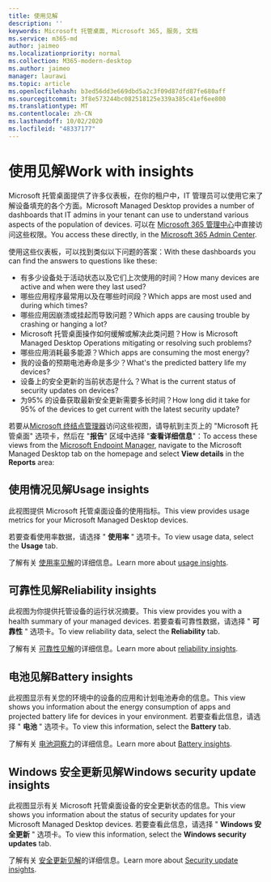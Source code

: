 ```yaml
---
title: 使用见解
description: ''
keywords: Microsoft 托管桌面, Microsoft 365, 服务, 文档
ms.service: m365-md
author: jaimeo
ms.localizationpriority: normal
ms.collection: M365-modern-desktop
ms.author: jaimeo
manager: laurawi
ms.topic: article
ms.openlocfilehash: b3ed56dd3e669dbd5a2c3f09d87dfd87fe680aff
ms.sourcegitcommit: 3f8e573244bc082518125e339a385c41ef6ee800
ms.translationtype: MT
ms.contentlocale: zh-CN
ms.lasthandoff: 10/02/2020
ms.locfileid: "48337177"
---
```

# <a name="work-with-insights"></a><span data-ttu-id="29413-103">使用见解</span><span class="sxs-lookup"><span data-stu-id="29413-103">Work with insights</span></span>

<span data-ttu-id="29413-104">Microsoft 托管桌面提供了许多仪表板，在你的租户中，IT 管理员可以使用它来了解设备填充的各个方面。</span><span class="sxs-lookup"><span data-stu-id="29413-104">Microsoft Managed Desktop provides a number of dashboards that IT admins in your tenant can use to understand various aspects of the population of devices.</span></span> <span data-ttu-id="29413-105">可以在 [Microsoft 365 管理中心](https://admin.microsoft.com/adminportal/home?previewoff=false#/microsoftmanageddesktop)中直接访问这些权限。</span><span class="sxs-lookup"><span data-stu-id="29413-105">You access these directly, in the [Microsoft 365 Admin Center](https://admin.microsoft.com/adminportal/home?previewoff=false#/microsoftmanageddesktop).</span></span>

<span data-ttu-id="29413-106">使用这些仪表板，可以找到类似以下问题的答案：</span><span class="sxs-lookup"><span data-stu-id="29413-106">With these dashboards you can find the answers to questions like these:</span></span>

- <span data-ttu-id="29413-107">有多少设备处于活动状态以及它们上次使用的时间？</span><span class="sxs-lookup"><span data-stu-id="29413-107">How many devices are active and when were they last used?</span></span>
- <span data-ttu-id="29413-108">哪些应用程序最常用以及在哪些时间段？</span><span class="sxs-lookup"><span data-stu-id="29413-108">Which apps are most used and during which times?</span></span>
- <span data-ttu-id="29413-109">哪些应用因崩溃或挂起而导致问题？</span><span class="sxs-lookup"><span data-stu-id="29413-109">Which apps are causing trouble by crashing or hanging a lot?</span></span>
- <span data-ttu-id="29413-110">Microsoft 托管桌面操作如何缓解或解决此类问题？</span><span class="sxs-lookup"><span data-stu-id="29413-110">How is Microsoft Managed Desktop Operations mitigating or resolving such problems?</span></span>
- <span data-ttu-id="29413-111">哪些应用消耗最多能源？</span><span class="sxs-lookup"><span data-stu-id="29413-111">Which apps are consuming the most energy?</span></span>
- <span data-ttu-id="29413-112">我的设备的预期电池寿命是多少？</span><span class="sxs-lookup"><span data-stu-id="29413-112">What's the predicted battery life my devices?</span></span>
- <span data-ttu-id="29413-113">设备上的安全更新的当前状态是什么？</span><span class="sxs-lookup"><span data-stu-id="29413-113">What is the current status of security updates on devices?</span></span>
- <span data-ttu-id="29413-114">为95% 的设备获取最新安全更新需要多长时间？</span><span class="sxs-lookup"><span data-stu-id="29413-114">How long did it take for 95% of the devices to get current with the latest security update?</span></span>

<span data-ttu-id="29413-115">若要从[Microsoft 终结点管理器](https://endpoint.microsoft.com/)访问这些视图，请导航到主页上的 "Microsoft 托管桌面" 选项卡，然后在 "**报告**" 区域中选择 "**查看详细信息**"：</span><span class="sxs-lookup"><span data-stu-id="29413-115">To access these views from the [Microsoft Endpoint Manager](https://endpoint.microsoft.com/), navigate to the Microsoft Managed Desktop tab on the homepage and select **View details** in the **Reports** area:</span></span>

<!--Update picture to show in MEM [Admin center with Reports area in the upper right including the device reports card and the "view details" link.](../../media/insights_overview.png)-->


## <a name="usage-insights"></a><span data-ttu-id="29413-116">使用情况见解</span><span class="sxs-lookup"><span data-stu-id="29413-116">Usage insights</span></span>
<span data-ttu-id="29413-117">此视图提供 Microsoft 托管桌面设备的使用指标。</span><span class="sxs-lookup"><span data-stu-id="29413-117">This view provides usage metrics for your Microsoft Managed Desktop devices.</span></span> 

<span data-ttu-id="29413-118">若要查看使用率数据，请选择 " **使用率** " 选项卡。</span><span class="sxs-lookup"><span data-stu-id="29413-118">To view usage data, select the **Usage** tab.</span></span>

<span data-ttu-id="29413-119">了解有关 [使用率见解](usage-insights.md)的详细信息。</span><span class="sxs-lookup"><span data-stu-id="29413-119">Learn more about [usage insights](usage-insights.md).</span></span>

## <a name="reliability-insights"></a><span data-ttu-id="29413-120">可靠性见解</span><span class="sxs-lookup"><span data-stu-id="29413-120">Reliability insights</span></span>
<span data-ttu-id="29413-121">此视图为你提供托管设备的运行状况摘要。</span><span class="sxs-lookup"><span data-stu-id="29413-121">This view provides you with a health summary of your managed devices.</span></span> <span data-ttu-id="29413-122">若要查看可靠性数据，请选择 " **可靠性** " 选项卡。</span><span class="sxs-lookup"><span data-stu-id="29413-122">To view reliability data, select the **Reliability** tab.</span></span>

<span data-ttu-id="29413-123">了解有关 [可靠性见解](reliability-insights.md)的详细信息。</span><span class="sxs-lookup"><span data-stu-id="29413-123">Learn more about [reliability insights](reliability-insights.md).</span></span>

## <a name="battery-insights"></a><span data-ttu-id="29413-124">电池见解</span><span class="sxs-lookup"><span data-stu-id="29413-124">Battery insights</span></span>
<span data-ttu-id="29413-125">此视图显示有关您的环境中的设备的应用和计划电池寿命的信息。</span><span class="sxs-lookup"><span data-stu-id="29413-125">This view shows you information about the energy consumption of apps and projected battery life for devices in your environment.</span></span> <span data-ttu-id="29413-126">若要查看此信息，请选择 " **电池** " 选项卡。</span><span class="sxs-lookup"><span data-stu-id="29413-126">To view this information, select the **Battery** tab.</span></span>

<span data-ttu-id="29413-127">了解有关 [电池洞察力](battery-insights.md)的详细信息。</span><span class="sxs-lookup"><span data-stu-id="29413-127">Learn more about [Battery insights](battery-insights.md).</span></span>

## <a name="windows-security-update-insights"></a><span data-ttu-id="29413-128">Windows 安全更新见解</span><span class="sxs-lookup"><span data-stu-id="29413-128">Windows security update insights</span></span>
<span data-ttu-id="29413-129">此视图显示有关 Microsoft 托管桌面设备的安全更新状态的信息。</span><span class="sxs-lookup"><span data-stu-id="29413-129">This view shows you information about the status of security updates for your Microsoft Managed Desktop devices.</span></span> <span data-ttu-id="29413-130">若要查看此信息，请选择 " **Windows 安全更新** " 选项卡。</span><span class="sxs-lookup"><span data-stu-id="29413-130">To view this information, select the **Windows security updates** tab.</span></span>

<span data-ttu-id="29413-131">了解有关 [安全更新见解](security-update-insights.md)的详细信息。</span><span class="sxs-lookup"><span data-stu-id="29413-131">Learn more about [Security update insights](security-update-insights.md).</span></span>
